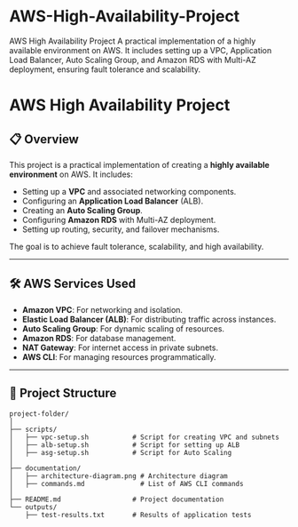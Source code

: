 # AWS-High-Availability-Project
AWS High Availability Project A practical implementation of a highly available environment on AWS. It includes setting up a VPC, Application Load Balancer, Auto Scaling Group, and Amazon RDS with Multi-AZ deployment, ensuring fault tolerance and scalability.

# AWS High Availability Project

## 📋 Overview
This project is a practical implementation of creating a **highly available environment** on AWS. It includes:
- Setting up a **VPC** and associated networking components.
- Configuring an **Application Load Balancer** (ALB).
- Creating an **Auto Scaling Group**.
- Configuring **Amazon RDS** with Multi-AZ deployment.
- Setting up routing, security, and failover mechanisms.

The goal is to achieve fault tolerance, scalability, and high availability.

---

## 🛠️ AWS Services Used
- **Amazon VPC**: For networking and isolation.
- **Elastic Load Balancer (ALB)**: For distributing traffic across instances.
- **Auto Scaling Group**: For dynamic scaling of resources.
- **Amazon RDS**: For database management.
- **NAT Gateway**: For internet access in private subnets.
- **AWS CLI**: For managing resources programmatically.

---

## 📁 Project Structure
```plaintext
project-folder/
│
├── scripts/
│   ├── vpc-setup.sh           # Script for creating VPC and subnets
│   ├── alb-setup.sh           # Script for setting up ALB
│   ├── asg-setup.sh           # Script for Auto Scaling
│
├── documentation/
│   ├── architecture-diagram.png # Architecture diagram
│   ├── commands.md              # List of AWS CLI commands
│
├── README.md                  # Project documentation
└── outputs/
    ├── test-results.txt       # Results of application tests
